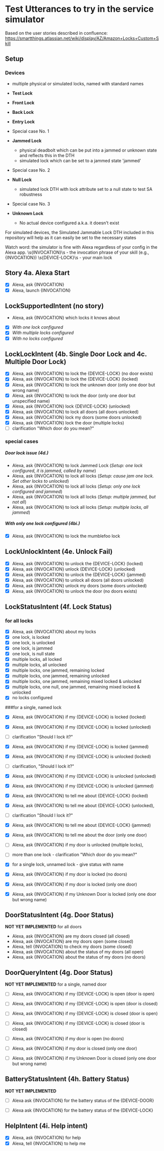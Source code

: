 # Test Utterances to try in the service simulator
Based on the user stories described in confluence: https://smartthings.atlassian.net/wiki/display/AZ/Amazon+Locks+Custom+Skill

## Setup

### Devices
* multiple physical or simulated locks, named with standard names
 * __Test Lock__
 * __Front Lock__
 * __Back Lock__
 * __Entry Lock__

* Special case No. 1
 * __Jammed Lock__
   * physical deadbolt which can be put into a jammed or unknown state and reflects this in the DTH
   * simulated lock which can be set to a jammed state 'jammed'

* Special case No. 2
 * __Null Lock__
   * simulated lock DTH with lock attribute set to a null state to test SA robustness

* Special case No. 3
 * __Unknown Lock__
   * No actual device configured a.k.a. it doesn't exist

For simulated devices, the Simulated Jammable Lock DTH included in this repository will help as it can easily be set to the necessary states

Watch word: the simulator is fine with Alexa regardless of your config in the Alexa app.
\s{INVOCATION}\s - the invocation phrase of your skill (e.g., {INVOCATION})
\s{DEVICE-LOCK}\s - your main lock

## Story 4a. Alexa Start
* [x] Alexa, ask {INVOCATION}
* [x] Alexa, launch {INVOCATION}

## LockSupportedIntent (no story)
* Alexa, ask {INVOCATION} which locks it knows about
 * [x] _With one lock configured_
 * [x] _With multiple locks configured_
 * [x] _With no locks configured_

## LockLockIntent (4b. Single Door Lock and 4c. Multiple Door Lock)
* [x] Alexa, ask {INVOCATION} to lock the {DEVICE-LOCK} (no door exists)
* [x] Alexa, ask {INVOCATION} to lock the {DEVICE-LOCK} (locked)
* [x] Alexa, ask {INVOCATION} to lock the unknown door (only one door but wrong name)
* [x] Alexa, ask {INVOCATION} to lock the door (only one door but unspecified name)
* [x] Alexa, ask {INVOCATION} lock {DEVICE-LOCK} (unlocked)
* [x] Alexa, ask {INVOCATION} to lock all doors (all doors unlocked)
* [x] Alexa, ask {INVOCATION} lock my doors (some doors unlocked)
* [x] Alexa, ask {INVOCATION} lock the door (multiple locks)
 * [ ] clarification "Which door do you mean?"

### special cases
##### Door lock issue (4d.)
* Alexa, ask {INVOCATION} to lock Jammed Lock (_Setup: one lock configured, it is jammed, called by name_)
* Alexa, ask {INVOCATION} to lock all locks (_Setup: cause jam one lock. Set other locks to unlocked_)
* Alexa, ask {INVOCATION} to lock all locks (_Setup: only one lock configured and jammed_)
* Alexa, ask {INVOCATION} to lock all locks (_Setup: multiple jammed, but not all_)
* Alexa, ask {INVOCATION} to lock all locks (_Setup: multiple locks, all jammed_)

##### With only one lock configured (4bi.)
* [x] Alexa, ask {INVOCATION} to lock the mumblefoo lock

## LockUnlockIntent (4e. Unlock Fail)
* [x] Alexa, ask {INVOCATION} to unlock the {DEVICE-LOCK} (locked)
* [x] Alexa, ask {INVOCATION} unlock {DEVICE-LOCK} (unlocked)
* [x] Alexa, ask {INVOCATION} to unlock the {DEVICE-LOCK} (jammed)
* [x] Alexa, ask {INVOCATION} to unlock all doors (all doors unlocked)
* [x] Alexa, ask {INVOCATION} unlock my doors (some doors unlocked)
* [x] Alexa, ask {INVOCATION} to unlock the door (no doors exists)

## LockStatusIntent (4f. Lock Status)
### for all locks
* [x] Alexa, ask {INVOCATION} about my locks
 * [x] one lock, is locked
 * [x] one lock, is unlocked
 * [x] one lock, is jammed
 * [x] one lock, is null state
 * [x] multiple locks, all locked
 * [x] multiple locks, all unlocked
 * [x] multiple locks, one jammed, remaining locked
 * [x] multiple locks, one jammed, remaining unlocked
 * [x] multiple locks, one jammed, remaining mixed locked & unlocked
 * [x] multiple locks, one null, one jammed, remaining mixed locked & unlocked
 * [x] no locks configured

###for a single, named lock
* [x] Alexa, ask {INVOCATION} if my {DEVICE-LOCK} is locked (locked)
* [x] Alexa, ask {INVOCATION} if my {DEVICE-LOCK} is locked (unlocked)
 * [ ] clarification "Should I lock it?"
* [x] Alexa, ask {INVOCATION} if my {DEVICE-LOCK} is locked (jammed)
* [x] Alexa, ask {INVOCATION} if my {DEVICE-LOCK} is unlocked (locked)
 * [ ] clarification, "Should I lock it?"
* [x] Alexa, ask {INVOCATION} if my {DEVICE-LOCK} is unlocked (unlocked)
* [x] Alexa, ask {INVOCATION} if my {DEVICE-LOCK} is unlocked (jammed)
* [x] Alexa, ask {INVOCATION} to tell me about {DEVICE-LOCK} (locked)
* [x] Alexa, ask {INVOCATION} to tell me about {DEVICE-LOCK} (unlocked),
 * [ ] clarification "Should I lock it?"
* [x] Alexa, ask {INVOCATION} to tell me about {DEVICE-LOCK} (jammed)
* [x] Alexa, ask {INVOCATION} to tell me about the door (only one door)
* [ ] Alexa, ask {INVOCATION} if my door is unlocked (multiple locks),
 * [ ] more than one lock - clarification "Which door do you mean?"
 * [x] for a single lock, unnamed lock - give status with name
* [x] Alexa, ask {INVOCATION} if my door is locked (no doors)
* [x] Alexa, ask {INVOCATION} if my door is locked (only one door)
* [x] Alexa, ask {INVOCATION} if my Unknown Door is locked (only one door but wrong name)


## DoorStatusIntent (4g. Door Status)
**NOT YET IMPLEMENTED**
for all doors
* Alexa, ask {INVOCATION} are my doors closed (all closed)
* Alexa, ask {INVOCATION} are my doors open (some closed)
* Alexa, tell {INVOCATION} to check my doors (some closed)
* Alexa, ask {INVOCATION} about the status of my doors (all open)
* Alexa, ask {INVOCATION} about the status of my doors (no doors)

## DoorQueryIntent (4g. Door Status)
**NOT YET IMPLEMENTED**
for a single, named door
* [ ] Alexa, ask {INVOCATION} if my {DEVICE-LOCK} is open (door is open)
* [ ] Alexa, ask {INVOCATION} if my {DEVICE-LOCK} is open (door is closed)
* [ ] Alexa, ask {INVOCATION} if my {DEVICE-LOCK} is closed (door is open)
* [ ] Alexa, ask {INVOCATION} if my {DEVICE-LOCK} is closed (door is closed)
* [ ] Alexa, ask {INVOCATION} if my door is open (no doors)
* [ ] Alexa, ask {INVOCATION} if my door is closed (only one door)
* [ ] Alexa, ask {INVOCATION} if my Unknown Door is closed (only one door but wrong name)


## BatteryStatusIntent (4h. Battery Status)
**NOT YET IMPLEMENTED**

* [ ] Alexa ask {INVOCATION} for the battery status of the {DEVICE-DOOR}
* [ ] Alexa ask {INVOCATION} for the battery status of the {DEVICE-LOCK}


## HelpIntent (4i. Help intent)
* [x] Alexa, ask {INVOCATION} for help
* [x] Alexa, tell {INVOCATION} to help me
